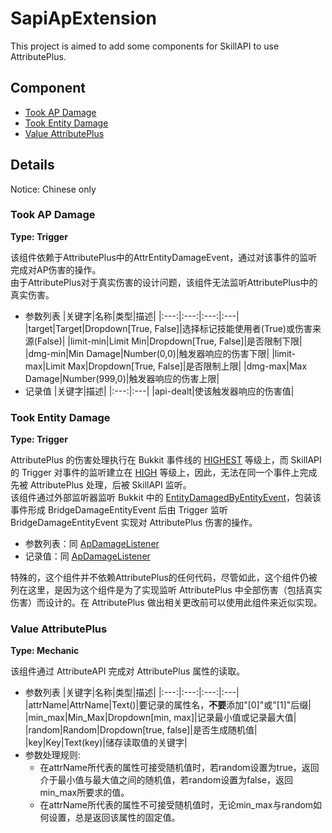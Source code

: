 # SapiApExtension

This project is aimed to add some components for SkillAPI to use AttributePlus.
 
## Component
 * [Took AP Damage](#took-ap-damage)
 * [Took Entity Damage](#took-entity-damage)
 * [Value AttributePlus](#value-attributeplus)

## Details
Notice: Chinese only

### Took AP Damage
**Type: Trigger**

该组件依赖于AttributePlus中的AttrEntityDamageEvent，通过对该事件的监听完成对AP伤害的操作。  
由于AttributePlus对于真实伤害的设计问题，该组件无法监听AttributePlus中的真实伤害。

* 参数列表
  |关键字|名称|类型|描述|
  |:---:|:---:|:---:|:---|
  |target|Target|Dropdown\[True, False\]|选择标记技能使用者(True)或伤害来源(False)|
  |limit-min|Limit Min|Dropdown\[True, False]|是否限制下限|
  |dmg-min|Min Damage|Number(0,0)|触发器响应的伤害下限|
  |limit-max|Limit Max|Dropdown\[True, False]|是否限制上限|
  |dmg-max|Max Damage|Number(999,0)|触发器响应的伤害上限|
* 记录值
  |关键字|描述|
  |:---:|:---|
  |api-dealt|使该触发器响应的伤害值|

### Took Entity Damage
**Type: Trigger**

AttributePlus 的伤害处理执行在 Bukkit 事件线的 [HIGHEST][1] 等级上，而 SkillAPI 的 Trigger 对事件的监听建立在 [HIGH][2] 等级上，因此，无法在同一个事件上完成先被 AttributePlus 处理，后被 SkillAPI 监听。  
该组件通过外部监听器监听 Bukkit 中的 [EntityDamagedByEntityEvent][3]，包装该事件形成 BridgeDamageEntityEvent 后由 Trigger 监听 BridgeDamageEntityEvent 实现对 AttributePlus 伤害的操作。

* 参数列表：同 [ApDamageListener](#took-ap-damage)
* 记录值：同 [ApDamageListener](#took-ap-damage)

特殊的，这个组件并不依赖AttributePlus的任何代码，尽管如此，这个组件仍被列在这里，是因为这个组件是为了实现监听 AttributePlus 中全部伤害（包括真实伤害）而设计的。在 AttributePlus 做出相关更改前可以使用此组件来近似实现。

### Value AttributePlus
**Type: Mechanic**

该组件通过 AttributeAPI 完成对 AttributePlus 属性的读取。  
* 参数列表
  |关键字|名称|类型|描述|
  |:---:|:---:|:---:|:---|
  |attrName|AttrName|Text()|要记录的属性名，**不要**添加"\[0\]"或"\[1\]"后缀|
  |min_max|Min_Max|Dropdown\[min, max\]|记录最小值或记录最大值|
  |random|Random|Dropdown\[true, false\]|是否生成随机值|
  |key|Key|Text(key)|储存读取值的关键字|
* 参数处理规则:
  * 在attrName所代表的属性可接受随机值时，若random设置为true，返回介于最小值与最大值之间的随机值，若random设置为false，返回min_max所要求的值。
  * 在attrName所代表的属性不可接受随机值时，无论min_max与random如何设置，总是返回该属性的固定值。




[1]: https://hub.spigotmc.org/javadocs/spigot/org/bukkit/event/EventPriority.html#HIGHEST
[2]: https://hub.spigotmc.org/javadocs/spigot/org/bukkit/event/EventPriority.html#HIGH
[3]: https://hub.spigotmc.org/nexus/service/local/repositories/snapshots/archive/org/bukkit/bukkit/1.12.2-R0.1-SNAPSHOT/bukkit-1.12.2-R0.1-20180712.012114-155-javadoc.jar/!/org/bukkit/event/entity/EntityDamageByEntityEvent.html